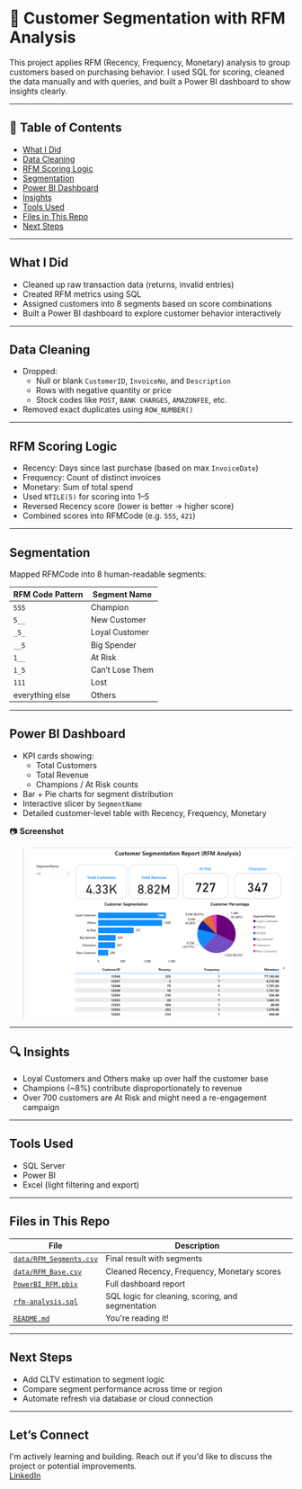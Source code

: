 # 🧠 Customer Segmentation with RFM Analysis

This project applies RFM (Recency, Frequency, Monetary) analysis to group customers based on purchasing behavior. I used SQL for scoring, cleaned the data manually and with queries, and built a Power BI dashboard to show insights clearly.

---

## 📌 Table of Contents
- [What I Did](#what-i-did)
- [Data Cleaning](#data-cleaning)
- [RFM Scoring Logic](#rfm-scoring-logic)
- [Segmentation](#segmentation)
- [Power BI Dashboard](#power-bi-dashboard)
- [Insights](#insights)
- [Tools Used](#tools-used)
- [Files in This Repo](#files-in-this-repo)
- [Next Steps](#next-steps)

---

##  What I Did

- Cleaned up raw transaction data (returns, invalid entries)
- Created RFM metrics using SQL
- Assigned customers into 8 segments based on score combinations
- Built a Power BI dashboard to explore customer behavior interactively

---

##  Data Cleaning

- Dropped:
  - Null or blank `CustomerID`, `InvoiceNo`, and `Description`
  - Rows with negative quantity or price
  - Stock codes like `POST`, `BANK CHARGES`, `AMAZONFEE`, etc.
- Removed exact duplicates using `ROW_NUMBER()`

---

##  RFM Scoring Logic

- Recency: Days since last purchase (based on max `InvoiceDate`)
- Frequency: Count of distinct invoices
- Monetary: Sum of total spend
- Used `NTILE(5)` for scoring into 1–5
- Reversed Recency score (lower is better → higher score)
- Combined scores into RFMCode (e.g. `555`, `421`)

---

##  Segmentation

Mapped RFMCode into 8 human-readable segments:

| RFM Code Pattern | Segment Name     |
|------------------|------------------|
| `555`            | Champion         |
| `5__`            | New Customer     |
| `_5_`            | Loyal Customer   |
| `__5`            | Big Spender      |
| `1__`            | At Risk          |
| `1_5`            | Can’t Lose Them  |
| `111`            | Lost             |
| everything else  | Others           |

---

##  Power BI Dashboard

- KPI cards showing:
  - Total Customers
  - Total Revenue
  - Champions / At Risk counts
- Bar + Pie charts for segment distribution
- Interactive slicer by `SegmentName`
- Detailed customer-level table with Recency, Frequency, Monetary

📷 **Screenshot**  
> ![Dashboard Overview](./screenshots/dashboard-overview.png)

---

## 🔍 Insights

- Loyal Customers and Others make up over half the customer base
- Champions (~8%) contribute disproportionately to revenue
- Over 700 customers are At Risk and might need a re-engagement campaign

---

##  Tools Used

- SQL Server
- Power BI
- Excel (light filtering and export)

---

## Files in This Repo

| File | Description |
|------|-------------|
| [`data/RFM_Segments.csv`](./data/RFM_Segments.csv) | Final result with segments |
| [`data/RFM_Base.csv`](./data/RFM_Base.csv) | Cleaned Recency, Frequency, Monetary scores |
| [`PowerBI_RFM.pbix`](./PowerBI_RFM.pbix) | Full dashboard report |
| [`rfm-analysis.sql`](./rfm-analysis.sql) | SQL logic for cleaning, scoring, and segmentation |
| [`README.md`](./README.md) | You're reading it! |

---

##  Next Steps

- Add CLTV estimation to segment logic
- Compare segment performance across time or region
- Automate refresh via database or cloud connection

---

##  Let’s Connect

I'm actively learning and building. Reach out if you'd like to discuss the project or potential improvements.  
[LinkedIn](https://www.linkedin.com/in/jake-ma-0a4278282/)
